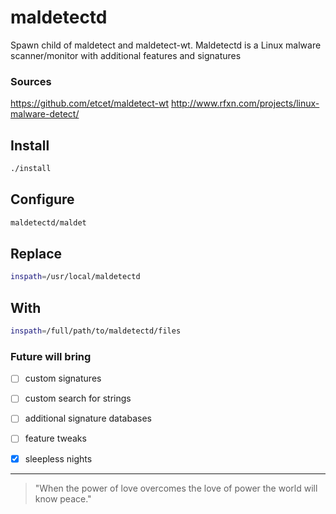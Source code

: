maldetectd
==========

Spawn child of maldetect and maldetect-wt. Maldetectd is a Linux malware scanner/monitor with additional features and signatures

### Sources

https://github.com/etcet/maldetect-wt
http://www.rfxn.com/projects/linux-malware-detect/

## Install

```bash
./install
```

## Configure

```bash
maldetectd/maldet
```

## Replace

```bash
inspath=/usr/local/maldetectd
```

## With

``` bash
inspath=/full/path/to/maldetectd/files
```
### Future will bring

- [ ] custom signatures
- [ ] custom search for strings
- [ ] additional signature databases
- [ ] feature tweaks
- [x] sleepless nights


---

> "When the power of love overcomes the love of power the world will know peace."
